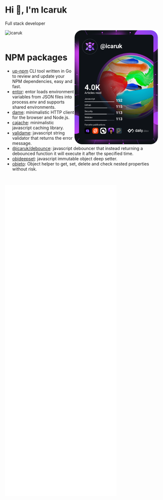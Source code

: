 
<div align="left">
  
  # Hi 👋, I'm Icaruk
  Full stack developer

  <img src="https://komarev.com/ghpvc/?username=icaruk&label=Profile%20views&color=0e75b6&style=flat" alt="icaruk" />
    
  <a href="https://app.daily.dev/icaruk" target="_blank" >
    <img
      src="https://github.com/Icaruk/icaruk/blob/master/devcard.svg"
      width="275"
      alt="Icaruk's Dev Card"
		align="right"
    />
  </a>
</div>


<br>


# NPM packages

- [up-npm](https://www.npmjs.com/package/up-npm) CLI tool written in Go to review and update your NPM dependencies, easy and fast.
- [entor](https://www.npmjs.com/package/entor): entor loads environment variables from JSON files into process.env and supports shared environments.
- [dame](https://www.npmjs.com/package/dame): minimalistic HTTP client for the browser and Node.js.
- [cajache](https://www.npmjs.com/package/cajache): minimalistic javascript caching library.
- [validame](https://www.npmjs.com/package/validame): javascript string validator that returns the error message.
- [@icaruk/debounce](https://www.npmjs.com/package/@icaruk/debounce): javascript debouncer that instead returning a debounced function it will execute it after the specified time.
- [objdeepset](https://www.npmjs.com/package/objdeepset): javascript immutable object deep setter.
- [objeto](https://www.npmjs.com/package/objeto): Object helper to get, set, delete and check nested properties without risk.


<br>

![metrics](https://github.com/Icaruk/icaruk/blob/master/github-metrics.svg)

